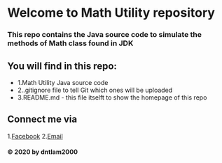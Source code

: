 # Welcome to Math Utility repository

### This repo contains the Java source code to simulate the methods of Math class found in JDK

## You will find in this repo:
* 1.Math Utility Java source code
* 2..gitignore file to tell Git which ones will be uploaded
* 3.README.md - this file itselft to show the homepage of this repo

## Connect me via
1.[Facebook](https://facebook.com/h3nzy)
2.[Email](mailto:dntlamse140089@fpt.edu.vn)

#### © 2020 by dntlam2000